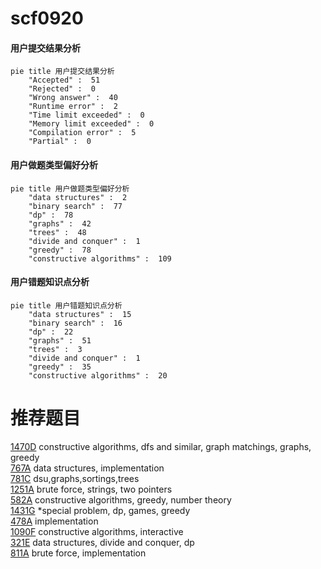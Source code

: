 # scf0920

<!-- tabs:start -->



#### **用户提交结果分析**

```mermaid
pie title 用户提交结果分析
    "Accepted" :  51
    "Rejected" :  0
    "Wrong answer" :  40
    "Runtime error" :  2
    "Time limit exceeded" :  0
    "Memory limit exceeded" :  0
    "Compilation error" :  5
    "Partial" :  0
```

#### **用户做题类型偏好分析**

```mermaid
pie title 用户做题类型偏好分析
    "data structures" :  2
    "binary search" :  77
    "dp" :  78
    "graphs" :  42
    "trees" :  48
    "divide and conquer" :  1
    "greedy" :  78
    "constructive algorithms" :  109
```
#### **用户错题知识点分析**

```mermaid
pie title 用户错题知识点分析
    "data structures" :  15
    "binary search" :  16
    "dp" :  22
    "graphs" :  51
    "trees" :  3
    "divide and conquer" :  1
    "greedy" :  35
    "constructive algorithms" :  20
```



<!-- tabs:end -->
# 推荐题目
[1470D](https://codeforces.com/contest/1470/problem/D)		constructive algorithms,
                        dfs and similar,
                        graph matchings,
                        graphs,
                        greedy		  
[767A](https://codeforces.com/contest/767/problem/A)		data structures,
                        implementation		  
[781C](https://codeforces.com/contest/781/problem/C)		dsu,graphs,sortings,trees		  
[1251A](https://codeforces.com/contest/1251/problem/A)		brute force,
                        strings,
                        two pointers		  
[582A](https://codeforces.com/contest/582/problem/A)		constructive algorithms,
                        greedy,
                        number theory		  
[1431G](https://codeforces.com/contest/1431/problem/G)		*special problem,
                        dp,
                        games,
                        greedy		  
[478A](https://codeforces.com/contest/478/problem/A)		implementation		  
[1090F](https://codeforces.com/contest/1090/problem/F)		constructive algorithms,
                        interactive		  
[321E](https://codeforces.com/contest/321/problem/E)		data structures,
                        divide and conquer,
                        dp		  
[811A](https://codeforces.com/contest/811/problem/A)		brute force,
                        implementation		  
